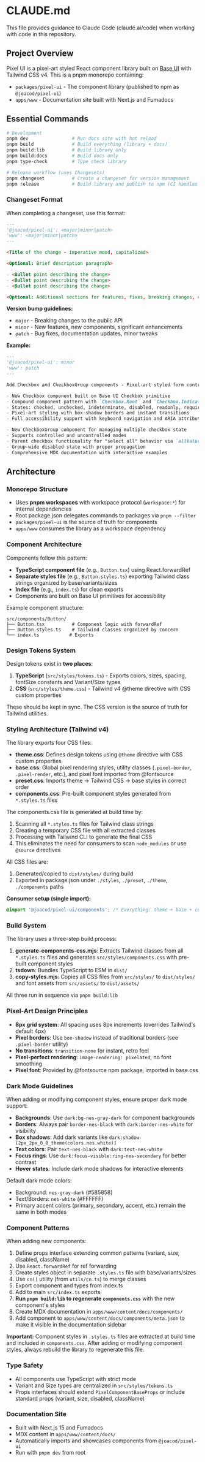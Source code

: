 # CLAUDE.md

This file provides guidance to Claude Code (claude.ai/code) when working with code in this repository.

## Project Overview

Pixel UI is a pixel-art styled React component library built on [Base UI](https://base-ui.com) with Tailwind CSS v4. This is a pnpm monorepo containing:

- `packages/pixel-ui` - The component library (published to npm as `@joacod/pixel-ui`)
- `apps/www` - Documentation site built with Next.js and Fumadocs

## Essential Commands

```bash
# Development
pnpm dev                # Run docs site with hot reload
pnpm build              # Build everything (library + docs)
pnpm build:lib          # Build library only
pnpm build:docs         # Build docs only
pnpm type-check         # Type check library

# Release workflow (uses Changesets)
pnpm changeset          # Create a changeset for version management
pnpm release            # Build library and publish to npm (CI handles this)
```

### Changeset Format

When completing a changeset, use this format:

```markdown
---
'@joacod/pixel-ui': <major|minor|patch>
'www': <major|minor|patch>
---

<Title of the change - imperative mood, capitalized>

<Optional: Brief description paragraph>

- <Bullet point describing the change>
- <Bullet point describing the change>
- <Bullet point describing the change>

<Optional: Additional sections for features, fixes, breaking changes, etc.>
```

**Version bump guidelines:**

- `major` - Breaking changes to the public API
- `minor` - New features, new components, significant enhancements
- `patch` - Bug fixes, documentation updates, minor tweaks

**Example:**

```markdown
---
'@joacod/pixel-ui': minor
'www': patch
---

Add Checkbox and CheckboxGroup components - Pixel-art styled form controls with accessibility features

- New Checkbox component built on Base UI Checkbox primitive
- Compound component pattern with `Checkbox.Root` and `Checkbox.Indicator`
- States: checked, unchecked, indeterminate, disabled, readonly, required
- Pixel-art styling with box-shadow borders and instant transitions
- Full accessibility support with keyboard navigation and ARIA attributes

- New CheckboxGroup component for managing multiple checkbox state
- Supports controlled and uncontrolled modes
- Parent checkbox functionality for "select all" behavior via `allValues` prop
- Group-wide disabled state with proper propagation
- Comprehensive MDX documentation with interactive examples
```

## Architecture

### Monorepo Structure

- Uses **pnpm workspaces** with workspace protocol (`workspace:*`) for internal dependencies
- Root package.json delegates commands to packages via `pnpm --filter`
- `packages/pixel-ui` is the source of truth for components
- `apps/www` consumes the library as a workspace dependency

### Component Architecture

Components follow this pattern:

- **TypeScript component file** (e.g., `Button.tsx`) using React.forwardRef
- **Separate styles file** (e.g., `Button.styles.ts`) exporting Tailwind class strings organized by base/variants/sizes
- **Index file** (e.g., `index.ts`) for clean exports
- Components are built on Base UI primitives for accessibility

Example component structure:

```
src/components/Button/
├── Button.tsx          # Component logic with forwardRef
├── Button.styles.ts    # Tailwind classes organized by concern
└── index.ts           # Exports
```

### Design Tokens System

Design tokens exist in **two places**:

1. **TypeScript** (`src/styles/tokens.ts`) - Exports colors, sizes, spacing, fontSize constants and Variant/Size types
2. **CSS** (`src/styles/theme.css`) - Tailwind v4 @theme directive with CSS custom properties

These should be kept in sync. The CSS version is the source of truth for Tailwind utilities.

### Styling Architecture (Tailwind v4)

The library exports four CSS files:

- **theme.css**: Defines design tokens using `@theme` directive with CSS custom properties
- **base.css**: Global pixel rendering styles, utility classes (`.pixel-border`, `.pixel-render`, etc.), and pixel font imported from @fontsource
- **preset.css**: Imports theme → Tailwind CSS → base styles in correct order
- **components.css**: Pre-built component styles generated from `*.styles.ts` files

The components.css file is generated at build time by:

1. Scanning all `*.styles.ts` files for Tailwind class strings
2. Creating a temporary CSS file with all extracted classes
3. Processing with Tailwind CLI to generate the final CSS
4. This eliminates the need for consumers to scan `node_modules` or use `@source` directives

All CSS files are:

1. Generated/copied to `dist/styles/` during build
2. Exported in package.json under `./styles`, `./preset`, `./theme`, `./components` paths

**Consumer setup (single import):**

```css
@import '@joacod/pixel-ui/components'; /* Everything: theme + base + components */
```

### Build System

The library uses a three-step build process:

1. **generate-components-css.mjs**: Extracts Tailwind classes from all `*.styles.ts` files and generates `src/styles/components.css` with pre-built component styles
2. **tsdown**: Bundles TypeScript to ESM in `dist/`
3. **copy-styles.mjs**: Copies all CSS files from `src/styles/` to `dist/styles/` and font assets from `src/assets/` to `dist/assets/`

All three run in sequence via `pnpm build:lib`

### Pixel-Art Design Principles

- **8px grid system**: All spacing uses 8px increments (overrides Tailwind's default 4px)
- **Pixel borders**: Use `box-shadow` instead of traditional borders (see `.pixel-border` utility)
- **No transitions**: `transition-none` for instant, retro feel
- **Pixel-perfect rendering**: `image-rendering: pixelated`, no font smoothing
- **Pixel font**: Provided by @fontsource npm package, imported in base.css

### Dark Mode Guidelines

When adding or modifying component styles, ensure proper dark mode support:

- **Backgrounds**: Use `dark:bg-nes-gray-dark` for component backgrounds
- **Borders**: Always pair `border-nes-black` with `dark:border-nes-white` for visibility
- **Box shadows**: Add dark variants like `dark:shadow-[2px_2px_0_0_theme(colors.nes.white)]`
- **Text colors**: Pair `text-nes-black` with `dark:text-nes-white`
- **Focus rings**: Use `dark:focus-visible:ring-nes-secondary` for better contrast
- **Hover states**: Include dark mode shadows for interactive elements

Default dark mode colors:

- Background: `nes-gray-dark` (#585858)
- Text/Borders: `nes-white` (#FFFFFF)
- Primary accent colors (primary, secondary, accent, etc.) remain the same in both modes

### Component Patterns

When adding new components:

1. Define props interface extending common patterns (variant, size, disabled, className)
2. Use `React.forwardRef` for ref forwarding
3. Create styles object in separate `.styles.ts` file with base/variants/sizes
4. Use `cn()` utility (from `utils/cn.ts`) to merge classes
5. Export component and types from index.ts
6. Add to main `src/index.ts` exports
7. **Run `pnpm build:lib` to regenerate `components.css`** with the new component's styles
8. Create MDX documentation in `apps/www/content/docs/components/`
9. Add component to `apps/www/content/docs/components/meta.json` to make it visible in the documentation sidebar

**Important:** Component styles in `.styles.ts` files are extracted at build time and included in `components.css`. After adding or modifying component styles, always rebuild the library to regenerate this file.

### Type Safety

- All components use TypeScript with strict mode
- Variant and Size types are centralized in `src/styles/tokens.ts`
- Props interfaces should extend `PixelComponentBaseProps` or include standard props (variant, size, disabled, className)

### Documentation Site

- Built with Next.js 15 and Fumadocs
- MDX content in `apps/www/content/docs/`
- Automatically imports and showcases components from `@joacod/pixel-ui`
- Run with `pnpm dev` from root

